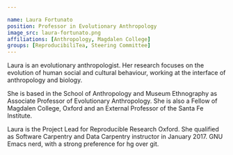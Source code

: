 ```yaml
---

name: Laura Fortunato
position: Professor in Evolutionary Anthropology
image_src: laura-fortunato.png
affiliations: [Anthropology, Magdalen College]
groups: [ReproducibiliTea, Steering Committee]
---
```


Laura is an evolutionary anthropologist. Her research focuses on the evolution
of human social and cultural behaviour, working at the interface of anthropology
and biology.

She is based in the School of Anthropology and Museum Ethnography as Associate
Professor of Evolutionary Anthropology. She is also a Fellow of Magdalen
College, Oxford and an External Professor of the Santa Fe Institute.

Laura is the Project Lead for Reproducible Research Oxford. She qualified as
Software Carpentry and Data Carpentry instructor in January 2017. GNU Emacs
nerd, with a strong preference for hg over git.
